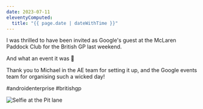 ```yaml
---
date: 2023-07-11
eleventyComputed:
  title: "{{ page.date | dateWithTime }}"
---
```

I was thrilled to have been invited as Google's guest at the McLaren Paddock Club for the British GP last weekend.

And what an event it was 🤩

Thank you to Michael in the AE team for setting it up, and the Google events team for organising such a wicked day!

#androidenterprise #britishgp

![Selfie at the Pit lane](https://cdn.bayton.org/uploads/2023/07/30-1.png)